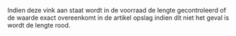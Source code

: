 Indien deze vink aan staat wordt in de voorraad de lengte gecontroleerd of de waarde exact overeenkomt in de artikel opslag indien dit niet het geval is wordt de lengte rood.